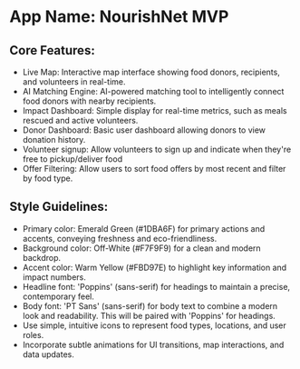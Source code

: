 # **App Name**: NourishNet MVP

## Core Features:

- Live Map: Interactive map interface showing food donors, recipients, and volunteers in real-time.
- AI Matching Engine: AI-powered matching tool to intelligently connect food donors with nearby recipients.
- Impact Dashboard: Simple display for real-time metrics, such as meals rescued and active volunteers.
- Donor Dashboard: Basic user dashboard allowing donors to view donation history.
- Volunteer signup: Allow volunteers to sign up and indicate when they're free to pickup/deliver food
- Offer Filtering: Allow users to sort food offers by most recent and filter by food type.

## Style Guidelines:

- Primary color: Emerald Green (#1DBA6F) for primary actions and accents, conveying freshness and eco-friendliness.
- Background color: Off-White (#F7F9F9) for a clean and modern backdrop.
- Accent color: Warm Yellow (#FBD97E) to highlight key information and impact numbers.
- Headline font: 'Poppins' (sans-serif) for headings to maintain a precise, contemporary feel.
- Body font: 'PT Sans' (sans-serif) for body text to combine a modern look and readability. This will be paired with 'Poppins' for headings.
- Use simple, intuitive icons to represent food types, locations, and user roles.
- Incorporate subtle animations for UI transitions, map interactions, and data updates.
